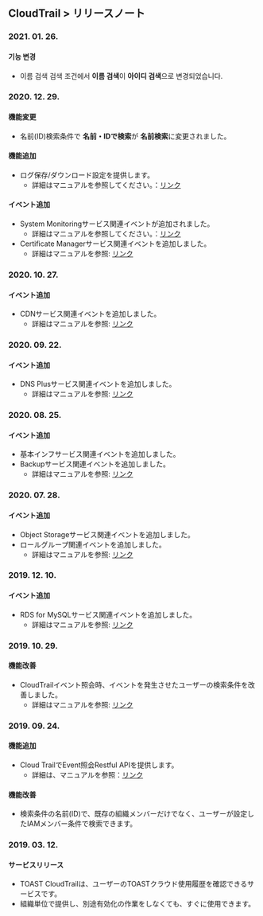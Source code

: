 
## CloudTrail > リリースノート
### 2021. 01. 26.
#### 기능 변경
* 이름 검색 검색 조건에서 **이름 검색**이 **아이디 검색**으로 변경되었습니다.

### 2020. 12. 29.
#### 機能変更
* 名前(ID)検索条件で **名前・IDで検索**が **名前検索**に変更されました。
#### 機能追加
* ログ保存/ダウンロード設定を提供します。
    * 詳細はマニュアルを参照してください。：[リンク](/CloudTrail/ko/console-guide/)
#### イベント追加
* System Monitoringサービス関連イベントが追加されました。
    * 詳細はマニュアルを参照してください。：[リンク](/CloudTrail/ko/event-list/)
* Certificate Managerサービス関連イベントを追加しました。
  * 詳細はマニュアルを参照: [リンク](/CloudTrail/ja/event-list/)
  
### 2020. 10. 27.
#### イベント追加
* CDNサービス関連イベントを追加しました。
    * 詳細はマニュアルを参照: [リンク](/CloudTrail/ja/event-list/)

### 2020. 09. 22.
#### イベント追加
* DNS Plusサービス関連イベントを追加しました。
    * 詳細はマニュアルを参照: [リンク](/CloudTrail/ja/event-list/)
    
### 2020. 08. 25.
#### イベント追加
* 基本インフサービス関連イベントを追加しました。
* Backupサービス関連イベントを追加しました。
    * 詳細はマニュアルを参照: [リンク](/CloudTrail/ja/event-list/)

### 2020. 07. 28.
#### イベント追加
* Object Storageサービス関連イベントを追加しました。
* ロールグループ関連イベントを追加しました。
    * 詳細はマニュアルを参照: [リンク](/CloudTrail/ja/event-list/)

### 2019. 12. 10.
#### イベント追加
* RDS for MySQLサービス関連イベントを追加しました。
    * 詳細はマニュアルを参照: [リンク](/CloudTrail/ja/event-list/)

### 2019. 10. 29.
#### 機能改善
* CloudTrailイベント照会時、イベントを発生させたユーザーの検索条件を改善しました。
    * 詳細はマニュアルを参照: [リンク](/CloudTrail/ja/api-guide/)

### 2019. 09. 24.
#### 機能追加
* Cloud TrailでEvent照会Restful APIを提供します。
    * 詳細は、マニュアルを参照：[リンク](/CloudTrail/ja/api-guide/)
    
#### 機能改善
* 検索条件の名前(ID)で、既存の組織メンバーだけでなく、ユーザーが設定したIAMメンバー条件で検索できます。

### 2019. 03. 12.
#### サービスリリース
* TOAST CloudTrailは、ユーザーのTOASTクラウド使用履歴を確認できるサービスです。
* 組織単位で提供し、別途有効化の作業をしなくても、すぐに使用できます。
